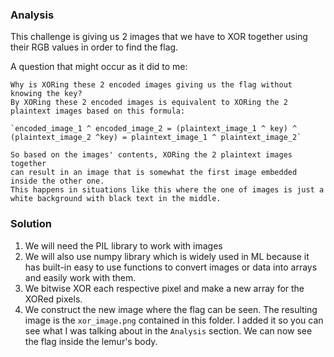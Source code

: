 ### Analysis
This challenge is giving us 2 images that we have to XOR together using their RGB values in order to find the flag.

A question that might occur as it did to me:
```
Why is XORing these 2 encoded images giving us the flag without knowing the key?
By XORing these 2 encoded images is equivalent to XORing the 2 plaintext images based on this formula:

`encoded_image_1 ^ encoded_image_2 = (plaintext_image_1 ^ key) ^ (plaintext_image_2 ^key) = plaintext_image_1 ^ plaintext_image_2`

So based on the images' contents, XORing the 2 plaintext images together
can result in an image that is somewhat the first image embedded inside the other one.
This happens in situations like this where the one of images is just a white background with black text in the middle.
```

### Solution

1. We will need the PIL library to work with images
2. We will also use numpy library which is widely used in ML because it has built-in easy to use functions to convert images or data into arrays and easily work with them.
3. We bitwise XOR each respective pixel and make a new array for the XORed pixels.
4. We construct the new image where the flag can be seen. The resulting image is the `xor_image.png` contained in this folder. I added it so you can see what I was talking about in the `Analysis` section. We can now see the flag inside the lemur's body.
